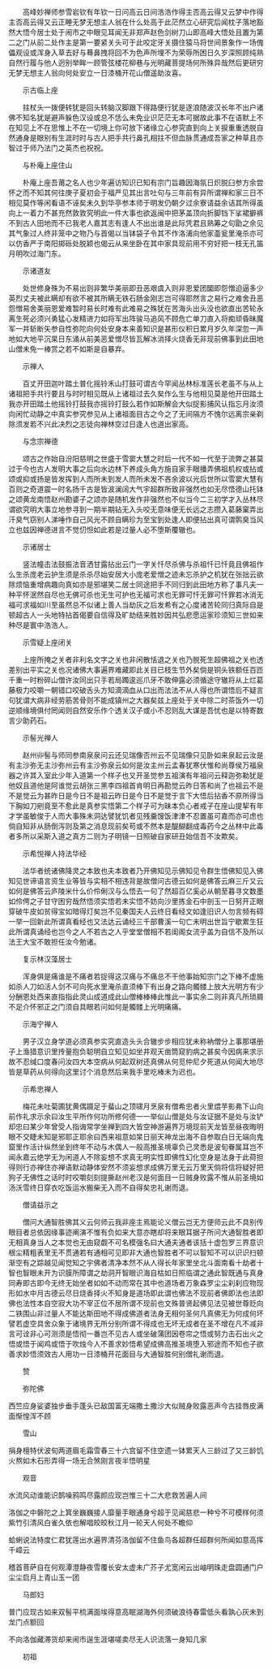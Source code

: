 <!-- { "loadSidebar": true } -->
　　高峰妙禅师参雪岩钦有年钦一日问高云日间浩浩作得主否高云得又云梦中作得主否高云得又云正睡无梦无想主人翁在什么处高于此茫然立心研究后闻枕子落地豁然大悟今居士处于闹市之中眼见耳闻无非郑声赵色剑树刀山即高峰大悟处且置为第二之门从前二处作主是第一要紧关头可于此咬定牙关摄住猿马将世间景象作一场傀儡观设或浑身入草去好与蓦鼻拽将回不为色声所埋不为荣辱所困日久岁深照顾纯熟自然行履与他人迥别举眸一顾管弦楼花柳巷与光明藏菩提场何所殊异哉然后更研穷无梦无想主人翁向何处安立一日漆桶开花山僧遥助汝喜。

　　示古临上座

　　拄杖头一拨便转犹是回头转脑汉脚跟下得路便行犹是逐浪随波汉长年不出户诸佛不知名犹是避声躲色汉设或总不恁么未免业识茫茫无本可据故此事不在语默上不在知见上不在思惟上不在一切境上你可放下诸缘立心参究直到向上关捩重重透脱自然通身是眼别有生涯时时与古人把手共行鼻孔相拄不但血脉贯通成吾家之种草且亦智过于师乃法门之英杰也祝祝。

　　与朴庵上座住山

　　朴庵上座吾莆之名人也少年遍访知识已知有宗门旨趣因海氛日炽脱臼参方余尝怀之而不知其何往庚子夏初会于福严见其出言吐句与三年前有异所谓禅和家三日不相见莫作等闲看语不诬矣未久到华亭参本师于明发仍朝夕过余寮请益余诘其所得虽向上一着力不甚充然敦敦究明此一件大事也欲返闽中把茅盖顶向折脚铛下挲裙擗裤不到古人田地而不已我老人嘉其志有逢人不出出谁是此际凭君且熟筹之句勖之余见其气象过人终非笼中之物乃与首偈以当钵袋子令其不作洛浦向他家齑瓮里淹杀亦可以仿香严于南阳掷砾处脱颖也偈云从来坐卧在其中家具现前用不穷好把一枝无孔笛月明吹过海门东。

　　示诸道友

　　处世修身殊为不易出则非繁华美丽即丑恶艰虞入则非恩爱团圞即怨憎迫逼多少英烈丈夫被此瞒却有欲不被其所瞒无铁石肠金刚志岂可得耶然言之易行之难舍丑恶怨憎易舍美丽恩爱难暂时易长时难有此难易之殊犹在苦海头出头没也欲直出苦轮永离生死必须兴勇猛心发精进力如将军出阵骏马追风不顾危亡单刀直入将痴顽昏昧魔军一并斩断矢参自性弥陀向何处安身本来善知识是甚形仪积日累月岁久年深忽一声　地如大地平沉杲日东涌从前美恶爱憎尽皆瓦解冰消择火烧香无非现前佛事到此田地山僧未免一棒赏之若不如斯是自暴弃。

　　示禅人

　　百丈开田迦叶踏土普化摇铃禾山打鼓可谓古今罕闻丛林标准莲长老虽不与从上诸祖把手共行要且与时时相见既从上诸祖过去久矣作么生与他相见莫是他开田踏土我亦开田踏土他摇铃打鼓我亦摇铃打鼓么若作如斯解会大似捉影捕风认指忘月汝须向闲忙动静之中真实参究参见从上诸祖面目古之今之了无间隔方不愧尔远离宗亲剃除须发若不兴此决烈之志徒向禅林空过日逢人也道出家高。

　　与念宗禅德

　　颂古之作始自汾阳慈明之世盛于雪窦大慧之时后一代不如一代至于流弊之甚莫过于今也古人发明大事之后向水边林下养成头角方施自家手眼播弄佛祖机权或拈或颂或抑或扬是皆发挥到人而所未到发人而所未发不吝余波以光后世所以雪窦大慧有百则之奇道震一时名扬千古是皆波澜阔大气宇超群所致非强然也如无尽悟德山托钵之颂黄龙南悟赵州勘婆子之颂亦是随机发作非强然也不似当今二三初学才入丛林尽谓欲究明大事立地参寻到一期半期钻无入头咬无意味便无长远之志攒入葛藤窠弄出汗臭气窃别人涕唾作自己风光不顾自瞒珍为至宝到处逢人即便拈出真可谓鹘臭当风立也兹因禅德进言不觉忉怛如此若是过量人必不堕斯覆辙也。

　　示诸居士

　　竖法幢击法鼓振法音洒甘露拈出云门一字关忏尽杀佛与杀祖忏已忏竟且佛祖作么生杀庞老云护生须是杀杀尽始安居大小庞老爱憎之迹未忘杀护之机犹在张拙云欲除烦恼重增病趣向真如亦是邪堪笑二居士同途把手不同归到此田地方称了事凡夫一种平怀泯然自尽也无佛可杀也无生可护也无福可求也无罪可忏无罪可忏罪若冰消无福可求福如川至虽然总不似诸上善人当劫灰之后发希有之心度诸苦轮同归真际自是顿超古人一头地特拈首偈要自信得及旷劫结来胜妙因共弘悲愿运家珍须知三世如来种尽是寰中浩浩人。

　　示雪疑上座闭关

　　上座所掩之关者非利名文字之关也非闲散恬退之关也乃脱死生超佛祖之关也透差别出平实之关也况诸佛大事遍界难藏即此关目已枝生节外矣倘是铜头铁额任百匝千重一时粉碎山僧许汝同出只手若局躅逡巡爪牙不敢伸露必须循途守辙将从上烂葛藤极力咬嚼一朝错口咬破舌头方知滴滴血从口出而法法不从人得也所谓悟后不疑言句犹谓大病非经劳筋苦骨则不能成镇州之大器矣兹上座处于关中除二时茶饭外一切逆顺缘境俱付罔闻则自然安乐作个透关汉子或小不忍则乱大谋是吾忧也是以特寄数言少助药石。

　　示髻光禅人

　　赵州丱髻与师同参南泉泉问云还见瑞像否州云不见瑞像只见卧如来泉起云汝是有主沙弥无主沙弥州云有主沙弥泉云如何是汝主州云孟春犹寒伏惟和尚尊侯万福泉器之许其入室此少年入道第一个样子也又开圣觉参五祖演有年祖问云释迦弥勒犹是他奴且道他是阿谁觉云胡张三黑李四祖首肯明日再勘觉云昨日答和尚了也祖云不是不是觉云为甚昨日是今日不是祖云昨日是今日不是觉于言下大悟后拈香不原所得当下胸如刀剜竟至不愈此是真参实悟第二个样子可为昧本负心者戒子在座山提挈有年才学虽敏俊于人而大事殊未洞达譬犹饥者见残羹馊饭津津不忍置虽可嘉而亦可虑也倘自知非从肠倒泻则及第之消息现前矣苟或不然本是醍醐翻成毒药今之丛林中此毒者多所以采斯入道之真方二则为子明镜一日照破自家研丑始信吾不汝欺矣。

　　示希悦禅人持法华经

　　法华者统诸佛降灵之本致也夫本致者乃开佛知见示佛知见令群生悟佛知见入佛知见世谛语言资生业等皆与实相不相违背是故僧问古德云如何是佛答云麻三斤又云如何是佛答云庐陵米什么价伶俐汉与么悟去一句了然超百亿奚必从朝至暮寻文数墨如伶俜之子甘守困穷哉然悟须实悟若未实悟不妨向沙里拣金石中剖玉一日努开正眼穿破牛皮如贫得宝如暗得灯矣岂不见秦国夫人云终日看经文如逢旧识人勿言频有碍一举一回新此所谓真看经也又法达云诵经三千部曹溪一句亡未明出世旨宁歇累生狂此所谓真诵经也岂今之人不若古之人乎堂堂僧相不若闺阁女流乎盖为自信不及所以法王大宝不敢担任汝今勉诸。

　　复示林汉藻居士

　　浑身俱是痛谁是不痛者若捉得这汉痛与不痛总不干他事始知宗门之下棒不虚施如杀人刀如活人剑不可向死水里淹杀直须棒下有出身之路向髑髅上放大光明方有少分酬恩处西来直指指此灵山成道成此山僧棒棒棒此惟此一事实余二则非真凡所琐屑不足介怀邪正之门须自具眼若问如何是髑髅上光明痛痛。

　　示海宁禅人

　　男子汉立身学道必须真参实究直造头头合辙步步相应犹未称衲僧分上事那堪册子上渔猎意识里抟量抱负聪明自立知见如坐井观天凿筒窥豹病之甚矣今因病来求示故不忍缄口度春问汝四大本空病从何起双树还真佛从何觅仲尼夕死道从何闻大地尽皆是草药从何得向这里讨个消息然后来我手里吃棒未为迟也。

　　示希忠禅人

　　梅花未吐菊圃犹黄偶蹑足于蜚山之顶啸月烹泉有僧希忠者火里煨芋影弗下山向前作礼求示余曰汝生平所作何功所修何德一一举似山僧是处与汝证据不是处与汝铲却忠曰某少年曾受人指诲常学坐禅到四大皆空神游遍界万境现前天龙皆至昼夜晦明眼不交睫未知是邪耶正耶余曰西来祖意如杲日丽天神龙出海不自参取白日无端向鬼窟里作活计纵然坐到终年不动与木偶人一般高推圣境辜负己灵悉是波旬眷属耳岂不闻永嘉云绝学无为闲道人不除妄想不求真无明实性即佛性幻化空身是法身于此荷担得则行亦禅住亦禅语默动静体安然不须妄想求成佛万里无云万里天倘将信将疑好把狗子无佛性之话时时咬嚼刻刻提撕赵州老汉是何面目一日贼身败露不惟从前圣境如汤沃雪终日穿衣吃饭运水搬柴无入而不自得矣忠礼谢而退。

　　僧请益示之

　　僧问大通智胜佛其义云何师云我非座主焉能论义僧云岂无方便师云此不具别传眼目者总依因缘事迹阐演不惟有负如来大意亦瞎却将来眼耳据子所问大通智胜者即无相真身当人之本觉也无由窥觑不可名模强名曰大通夫通者该括十虚包罗三界意识根尘精粗表里无不贯通若有通相可见即非大通也智胜者不可以智知不可以识识扫顿渐空有之踪越见闻觉知之宇佛者清净本然不从人得长年家里坐北斗面南看十劫者十智也智眼未开为识膜所障谓之劫洞开智眼识海自枯如日照临谓之通此智既通与真身同寿即古即今无终无始坐者如如不动而常在其中也道场者万象森罗尘尘刹刹应物现形如水中月古德云尽日烧香择火不知身是道场即此谓也佛法不现前者佛即法也法即佛也法性本自空寂大功不宰正位不居所谓不现前也文殊普贤起佛见法见被世尊贬向二铁围山非过量人不能达斯田地不得成佛道者法身无相何圣何凡真佛无为何成何坏譬若虚空具舍众象于诸境界无所分别所谓不得成也无坏无成者在圣不增在凡不减非言可诠非心可测须是悟彻一番岂不见古人或坐破蒲团因卷帘之悟或努力击石出火之悟或悟于闻鸡或悟于吹烛今人不善求妙悟希望成佛高推圣境堕入邪途而不知也子欲善求妙悟须效古人用功一日漆桶开花面目与大通智胜何别僧礼谢而退。

　　赞

　　弥陀佛

西竺应身娑婆独步垂手蓬头已敌国富无端撒土撒沙大似贼身败露恶声今古挂唇皮满面惭惶浑不顾

　　雪山

捐身檀特伏波旬两道眉毛霜雪春三十六宫留不住空遗一钵累天人三龄过了又三龄饥火熬如木石形弄得一场无合煞刚言夜半悟明星

　　观音

水流风动谁能识鹊噪鸦鸣尽露颜应现岂惟三十二大悲救苦遍人间

洛伽之中磐陀之上箕坐巍巍接人靡量手眼通身兮超于见闻慈悲一种兮不可模样何须紫竹引清风白雀久依也解唱皎皎秋江月一轮天人何处不瞻仰

蛤蜊说法特度仁君犹莲出水遍界清芬洛伽留不住鱼鸟各超群任超群何所闻如意高挥千嶂云

稽首菩萨自在何观潭澄静夜雪覆长安太虚未广芥子尤宽闲云出岫明珠走盘圆通门户尘尘启月上青山玉一团

　　马郎妇

普门应现古如来双髻平梳满面埃得意高眠湖海外何须破浪待春雷低头看孰心灰未到龙门点额回

不向洛伽藏滞货却来闹市逞生涯堪嗟卖尽无人识流落一身知几家

　　初祖

